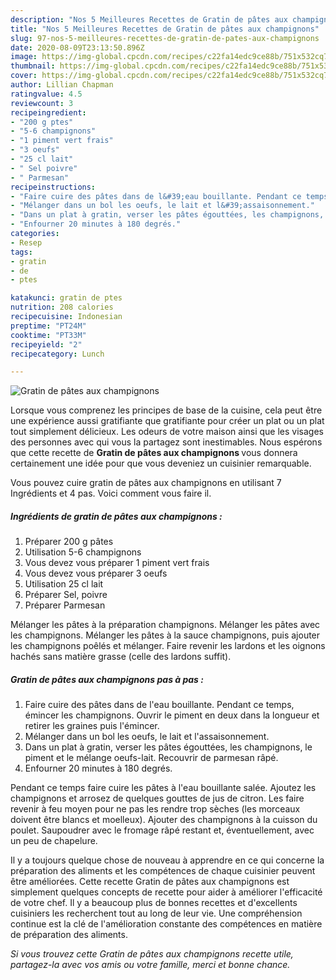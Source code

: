 ```yaml
---
description: "Nos 5 Meilleures Recettes de Gratin de pâtes aux champignons"
title: "Nos 5 Meilleures Recettes de Gratin de pâtes aux champignons"
slug: 97-nos-5-meilleures-recettes-de-gratin-de-pates-aux-champignons
date: 2020-08-09T23:13:50.896Z
image: https://img-global.cpcdn.com/recipes/c22fa14edc9ce88b/751x532cq70/gratin-de-pates-aux-champignons-photo-principale-de-la-recette.jpg
thumbnail: https://img-global.cpcdn.com/recipes/c22fa14edc9ce88b/751x532cq70/gratin-de-pates-aux-champignons-photo-principale-de-la-recette.jpg
cover: https://img-global.cpcdn.com/recipes/c22fa14edc9ce88b/751x532cq70/gratin-de-pates-aux-champignons-photo-principale-de-la-recette.jpg
author: Lillian Chapman
ratingvalue: 4.5
reviewcount: 3
recipeingredient:
- "200 g ptes"
- "5-6 champignons"
- "1 piment vert frais"
- "3 oeufs"
- "25 cl lait"
- " Sel poivre"
- " Parmesan"
recipeinstructions:
- "Faire cuire des pâtes dans de l&#39;eau bouillante. Pendant ce temps, émincer les champignons. Ouvrir le piment en deux dans la longueur et retirer les graines puis l&#39;émincer."
- "Mélanger dans un bol les oeufs, le lait et l&#39;assaisonnement."
- "Dans un plat à gratin, verser les pâtes égouttées, les champignons, le piment et le mélange oeufs-lait. Recouvrir de parmesan râpé."
- "Enfourner 20 minutes à 180 degrés."
categories:
- Resep
tags:
- gratin
- de
- ptes

katakunci: gratin de ptes 
nutrition: 208 calories
recipecuisine: Indonesian
preptime: "PT24M"
cooktime: "PT33M"
recipeyield: "2"
recipecategory: Lunch

---
```



![Gratin de pâtes aux champignons](https://img-global.cpcdn.com/recipes/c22fa14edc9ce88b/751x532cq70/gratin-de-pates-aux-champignons-photo-principale-de-la-recette.jpg)

Lorsque vous comprenez les principes de base de la cuisine, cela peut être une expérience aussi gratifiante que gratifiante pour créer un plat ou un plat tout simplement délicieux. Les odeurs de votre maison ainsi que les visages des personnes avec qui vous la partagez sont inestimables. Nous espérons que cette recette de <strong> Gratin de pâtes aux champignons </strong> vous donnera certainement une idée pour que vous deveniez un cuisinier remarquable.

<!--inarticleads1-->

Vous pouvez cuire gratin de pâtes aux champignons en utilisant 7 Ingrédients et 4 pas. Voici comment vous faire il.

##### Ingrédients de gratin de pâtes aux champignons :

1. Préparer 200 g pâtes
1. Utilisation 5-6 champignons
1. Vous devez vous préparer 1 piment vert frais
1. Vous devez vous préparer 3 oeufs
1. Utilisation 25 cl lait
1. Préparer  Sel, poivre
1. Préparer  Parmesan


Mélanger les pâtes à la préparation champignons. Mélanger les pâtes avec les champignons. Mélanger les pâtes à la sauce champignons, puis ajouter les champignons poêlés et mélanger. Faire revenir les lardons et les oignons hachés sans matière grasse (celle des lardons suffit). 

<!--inarticleads2-->

##### Gratin de pâtes aux champignons pas à pas :

1. Faire cuire des pâtes dans de l&#39;eau bouillante. Pendant ce temps, émincer les champignons. Ouvrir le piment en deux dans la longueur et retirer les graines puis l&#39;émincer.
1. Mélanger dans un bol les oeufs, le lait et l&#39;assaisonnement.
1. Dans un plat à gratin, verser les pâtes égouttées, les champignons, le piment et le mélange oeufs-lait. Recouvrir de parmesan râpé.
1. Enfourner 20 minutes à 180 degrés.


Pendant ce temps faire cuire les pâtes à l&#39;eau bouillante salée. Ajoutez les champignons et arrosez de quelques gouttes de jus de citron. Les faire revenir à feu moyen pour ne pas les rendre trop sèches (les morceaux doivent être blancs et moelleux). Ajouter des champignons à la cuisson du poulet. Saupoudrer avec le fromage râpé restant et, éventuellement, avec un peu de chapelure. 

<!--inarticleads1-->

<p>
Il y a toujours quelque chose de nouveau à apprendre en ce qui concerne la préparation des aliments et les compétences de chaque cuisinier peuvent être améliorées. Cette recette Gratin de pâtes aux champignons est simplement quelques concepts de recette pour aider à améliorer l'efficacité de votre chef. Il y a beaucoup plus de bonnes recettes et d'excellents cuisiniers les recherchent tout au long de leur vie. Une compréhension continue est la clé de l'amélioration constante des compétences en matière de préparation des aliments.
</p>

<p>
<i>Si vous trouvez cette Gratin de pâtes aux champignons recette utile, partagez-la avec vos amis ou votre famille, merci et bonne chance.</i>
</p>

